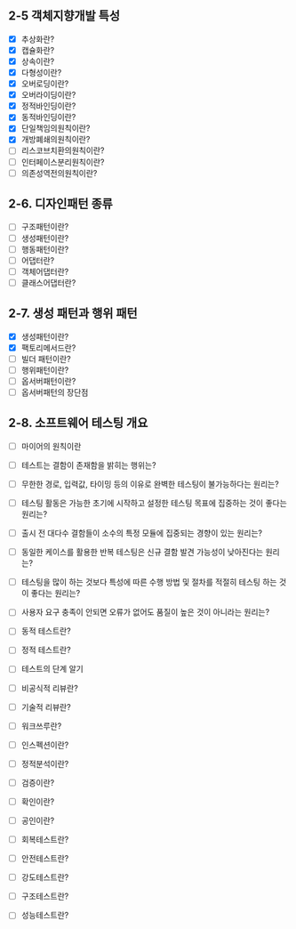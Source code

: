 ## 2-5 객체지향개발 특성
- [x] 추상화란?
- [x] 캡슐화란?
- [x] 상속이란?
- [x] 다형성이란?
- [x] 오버로딩이란?
- [x] 오버라이딩이란?
- [x] 정적바인딩이란?
- [x] 동적바인딩이란?
- [x] 단일책임의원칙이란?
- [x] 개방폐쇄의원칙이란?
- [ ] 리스코브치환의원칙이란?
- [ ] 인터페이스분리원칙이란?
- [ ] 의존성역전의원칙이란?
## 2-6. 디자인패턴 종류
- [ ] 구조패턴이란?
- [ ] 생성패턴이란?
- [ ] 행동패턴이란?
- [ ] 어댑터란?
- [ ] 객체어댑터란?
- [ ] 클래스어댑터란?
## 2-7. 생성 패턴과 행위 패턴
- [x] 생성패턴이란?
- [x] 팩토리메서드란?
- [ ] 빌더 패턴이란?
- [ ] 행위패턴이란?
- [ ] 옵서버패턴이란?
- [ ] 옵서버패턴의 장단점

## 2-8. 소프트웨어 테스팅 개요
- [ ] 마이어의 원칙이란
- [ ] 테스트는 결함이 존재함을 밝히는 행위는?
- [ ] 무한한 경로, 입력값, 타이밍 등의 이유로 완벽한 테스팅이 불가능하다는 원리는?
- [ ] 테스팅 활동은 가능한 초기에 시작하고 설정한 테스팅 목표에 집중하는 것이 좋다는 원리는?
- [ ] 출시 전 대다수 결함들이 소수의 특정 모듈에 집중되는 경향이 있는 원리는?
- [ ] 동일한 케이스를 활용한 반복 테스팅은 신규 결함 발견 가능성이 낮아진다는 원리는?
- [ ] 테스팅을 많이 하는 것보다 특성에 따른 수행 방법 및 절차를 적절히 테스팅 하는 것이 좋다는 원리는?
- [ ] 사용자 요구 충족이 안되면 오류가 없어도 품질이 높은 것이 아니라는 원리는?
- [ ] 동적 테스트란?
- [ ] 정적 테스트란?
- [ ] 테스트의 단계 알기
- [ ] 비공식적 리뷰란?
- [ ] 기술적 리뷰란?
- [ ] 워크쓰루란?
- [ ] 인스펙션이란?
- [ ] 정적분석이란?
- [ ] 검증이란?
- [ ] 확인이란?
- [ ] 공인이란?
- [ ] 회복테스트란?
- [ ] 안전테스트란?
- [ ] 강도테스트란?
- [ ] 구조테스트란?
- [ ] 성능테스트란?


